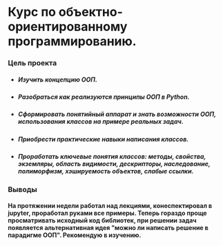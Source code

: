 Курс по объектно-ориентированному программированию.
==============

### Цель проекта

+ ##### Изучить концепцию ООП.
+ ##### Разобраться как реализуются принципы ООП в Python.
+ ##### Сформировать понятийный аппарат и знать возможности ООП, использования классов на примере реальных задач.
+ ##### Приобрести практические навыки написания классов.
+ ##### Проработать ключевые понятия классов: методы, свойства, экземляры, область видимости, дескрипторы, наследование, полиморфизм, хэшируемость объектов, слабые ссылки.

### Выводы

#### На протяжении недели работал над лекциями, конеспектировал в jupyter, проработал руками все примеры. Теперь гораздо проще просматривать исходный код библиотек, при решении задач появляется альтернативная идея "можно ли написать решение в парадигме ООП". Рекомендую в изучению.